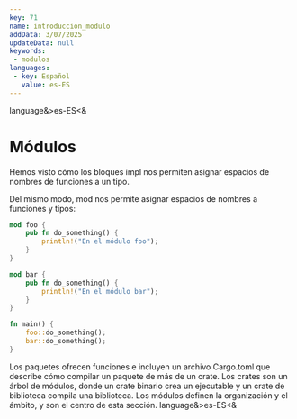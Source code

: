 ```yaml
---
key: 71
name: introduccion_modulo
addData: 3/07/2025
updateData: null
keywords: 
 - modulos
languages:
 - key: Español
   value: es-ES
---
```

language&>es-ES<&
# Módulos
Hemos visto cómo los bloques impl nos permiten asignar espacios de nombres de funciones a un tipo.

Del mismo modo, mod nos permite asignar espacios de nombres a funciones y tipos:

```rust
mod foo {
    pub fn do_something() {
        println!("En el módulo foo");
    }
}

mod bar {
    pub fn do_something() {
        println!("En el módulo bar");
    }
}

fn main() {
    foo::do_something();
    bar::do_something();
}
```

Los paquetes ofrecen funciones e incluyen un archivo Cargo.toml que describe cómo compilar un paquete de más de un crate.
Los crates son un árbol de módulos, donde un crate binario crea un ejecutable y un crate de biblioteca compila una biblioteca.
Los módulos definen la organización y el ámbito, y son el centro de esta sección.
language&>es-ES<&